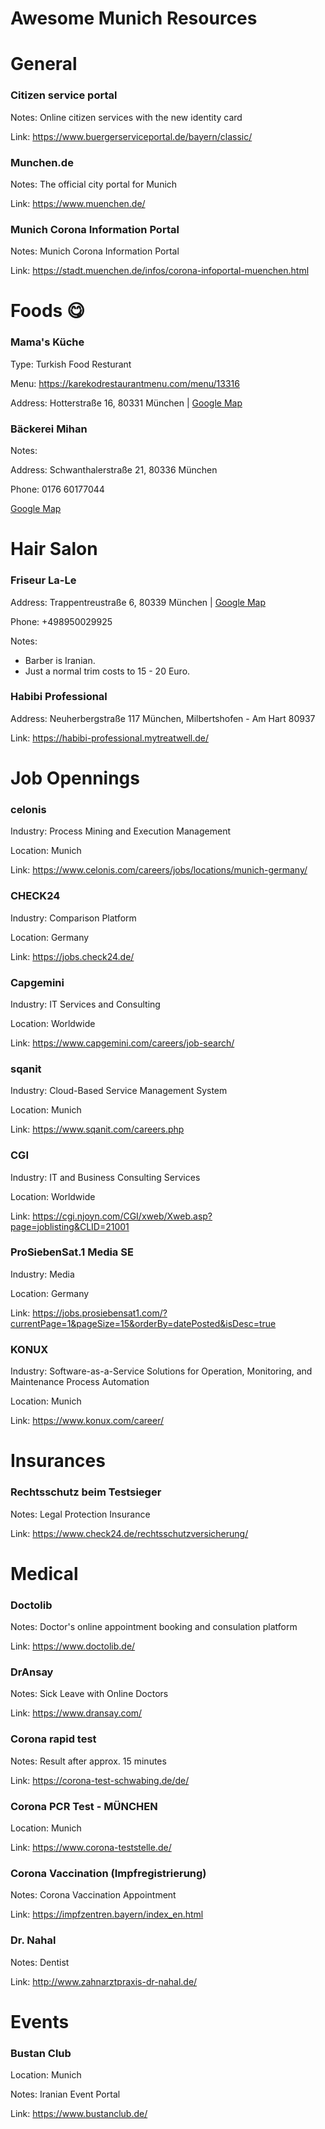 # Awesome Munich Resources

# General

### Citizen service portal

Notes: Online citizen services with the new identity card

Link: https://www.buergerserviceportal.de/bayern/classic/

### Munchen.de

Notes: The official city portal for Munich

Link: https://www.muenchen.de/

### Munich Corona Information Portal

Notes: Munich Corona Information Portal

Link: https://stadt.muenchen.de/infos/corona-infoportal-muenchen.html

# Foods :yum:

### Mama's Küche

Type: Turkish Food Resturant

Menu: https://karekodrestaurantmenu.com/menu/13316

Address: Hotterstraße 16, 80331 München | [Google Map](https://www.google.com/maps/place/Mama's+K%C3%BCche/@48.1364155,11.5678871,17z/data=!3m1!4b1!4m5!3m4!1s0x479e75f595f30941:0xd977898bab35f9b8!8m2!3d48.1364456!4d11.5701037)

### Bäckerei Mihan

Notes: 

Address: Schwanthalerstraße 21, 80336 München

Phone: 0176 60177044

[Google Map](https://www.google.com/maps?q=B%C3%A4ckerei+Mihan+-+%D9%86%D8%A7%D9%86%D9%88%D8%A7%DB%8C%DB%8C+%D9%85%DB%8C%D9%87%D9%86,+Schwanthalerstra%C3%9Fe+21,+80336+M%C3%BCnchen&ftid=0x479e75b2c37e9153:0x1578c3089f16bad5&hl=en-DE&gl=de&entry=gps&lucs=s2se&shorturl=1)


# Hair Salon

### Friseur La-Le

Address: Trappentreustraße 6, 80339 München | [Google Map](https://www.google.com/maps/place/Friseur+La-Le/@48.1392676,11.5316865,17z/data=!3m1!4b1!4m5!3m4!1s0x479e761d64c9abf9:0x8aa89748b1415c2f!8m2!3d48.1393455!4d11.5338932)

Phone: +498950029925

Notes: 
- Barber is Iranian.
- Just a normal trim costs to 15 - 20 Euro.

### Habibi Professional

Address: Neuherbergstraße 117 München, Milbertshofen - Am Hart 80937

Link: https://habibi-professional.mytreatwell.de/



# Job Opennings

### celonis

Industry: Process Mining and Execution Management

Location: Munich

Link: https://www.celonis.com/careers/jobs/locations/munich-germany/

### CHECK24

Industry: Comparison Platform

Location: Germany

Link: https://jobs.check24.de/

### Capgemini

Industry: IT Services and Consulting

Location: Worldwide

Link: https://www.capgemini.com/careers/job-search/

### sqanit

Industry:  Cloud-Based Service Management System

Location: Munich

Link: https://www.sqanit.com/careers.php

### CGI

Industry: IT and Business Consulting Services 

Location: Worldwide

Link: https://cgi.njoyn.com/CGI/xweb/Xweb.asp?page=joblisting&CLID=21001

### ProSiebenSat.1 Media SE

Industry: Media

Location: Germany

Link: https://jobs.prosiebensat1.com/?currentPage=1&pageSize=15&orderBy=datePosted&isDesc=true


### KONUX 

Industry: Software-as-a-Service Solutions for Operation, Monitoring, and Maintenance Process Automation

Location: Munich

Link: https://www.konux.com/career/

# Insurances

### Rechtsschutz beim Testsieger

Notes: Legal Protection Insurance

Link: https://www.check24.de/rechtsschutzversicherung/

# Medical

### Doctolib

Notes: Doctor's online appointment booking and consulation platform

Link: https://www.doctolib.de/

### DrAnsay

Notes: Sick Leave with Online Doctors

Link: https://www.dransay.com/

### Corona rapid test

Notes: Result after approx. 15 minutes

Link: https://corona-test-schwabing.de/de/

### Corona PCR Test - MÜNCHEN

Location: Munich

Link: https://www.corona-teststelle.de/


### Corona Vaccination (Impfregistrierung)

Notes: Corona Vaccination Appointment

Link: https://impfzentren.bayern/index_en.html

### Dr. Nahal

Notes: Dentist

Link: http://www.zahnarztpraxis-dr-nahal.de/

# Events

### Bustan Club

Location: Munich

Notes: Iranian Event Portal

Link: https://www.bustanclub.de/
